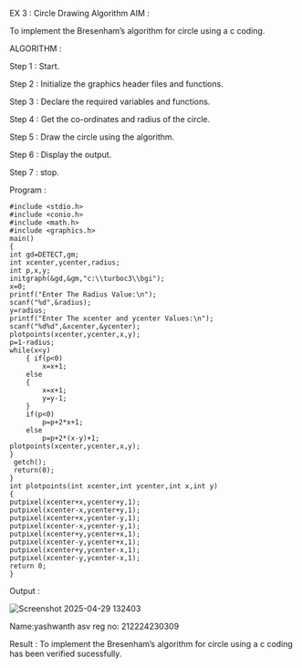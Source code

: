 EX 3 : Circle Drawing Algorithm
AIM :

To implement the Bresenham’s algorithm for circle using a c coding.

ALGORITHM :

Step 1 : Start.

Step 2 : Initialize the graphics header files and functions.

Step 3 : Declare the required variables and functions.

Step 4 : Get the co-ordinates and radius of the circle.

Step 5 : Draw the circle using the algorithm.

Step 6 : Display the output.

Step 7 : stop.

Program :

    #include <stdio.h>
    #include <conio.h>
    #include <math.h>
    #include <graphics.h>
    main()    
    {
    int gd=DETECT,gm;
    int xcenter,ycenter,radius;
    int p,x,y;
    initgraph(&gd,&gm,"c:\\turboc3\\bgi");
    x=0;
    printf("Enter The Radius Value:\n");
    scanf("%d",&radius);
    y=radius;
    printf("Enter The xcenter and ycenter Values:\n");
    scanf("%d%d",&xcenter,&ycenter);
    plotpoints(xcenter,ycenter,x,y);
    p=1-radius;
    while(x<y)
        { if(p<0)
            x=x+1;
        else
        {
            x=x+1;
            y=y-1;
        }
        if(p<0)
            p=p+2*x+1;
        else
            p=p+2*(x-y)+1;
    plotpoints(xcenter,ycenter,x,y);
    }
     getch();
     return(0);
    }
    int plotpoints(int xcenter,int ycenter,int x,int y)
    {
    putpixel(xcenter+x,ycenter+y,1);
    putpixel(xcenter-x,ycenter+y,1);
    putpixel(xcenter+x,ycenter-y,1);
    putpixel(xcenter-x,ycenter-y,1);
    putpixel(xcenter+y,ycenter+x,1);
    putpixel(xcenter-y,ycenter+x,1);
    putpixel(xcenter+y,ycenter-x,1);
    putpixel(xcenter-y,ycenter-x,1);
    return 0;
    }

Output :

![Screenshot 2025-04-29 132403](https://github.com/user-attachments/assets/9f5402e1-07cf-4568-ab8c-52656e03be2c)

Name:yashwanth asv 
reg no: 212224230309


Result : To implement the Bresenham’s algorithm for circle using a c coding has been verified sucessfully.

